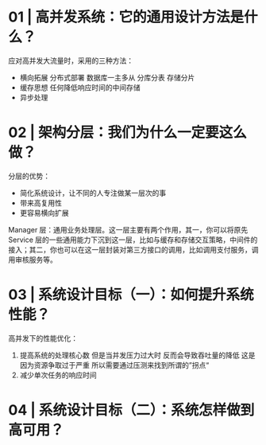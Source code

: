 # 01 | 高并发系统：它的通用设计方法是什么？

应对高并发大流量时，采用的三种方法：

- 横向拓展 分布式部署 数据库一主多从 分库分表 存储分片
- 缓存思想 任何降低响应时间的中间存储
- 异步处理



# 02 | 架构分层：我们为什么一定要这么做？

分层的优势：

- 简化系统设计，让不同的人专注做某一层次的事
- 带来高复用性
- 更容易横向扩展



Manager 层：通用业务处理层。这一层主要有两个作用，其一，你可以将原先 Service 层的一些通用能力下沉到这一层，比如与缓存和存储交互策略，中间件的接入；其二，你也可以在这一层封装对第三方接口的调用，比如调用支付服务，调用审核服务等。



# 03 | 系统设计目标（一）：如何提升系统性能？

高并发下的性能优化：

1. 提高系统的处理核心数 但是当并发压力过大时 反而会导致吞吐量的降低 这是因为资源争取过于严重 所以需要通过压测来找到所谓的”拐点“
2. 减少单次任务的响应时间





# 04 | 系统设计目标（二）：系统怎样做到高可用？

